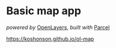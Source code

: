 # Basic map app

_powered by_ [OpenLayers](https://openlayers.org/), _built with_ [Parcel](https://parceljs.org/)


https://koshonson.github.io/ol-map
